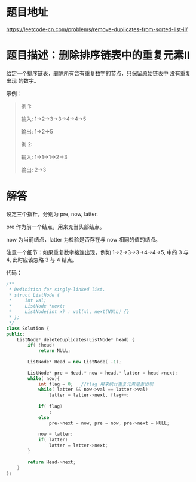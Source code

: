 # 题目地址

https://leetcode-cn.com/problems/remove-duplicates-from-sorted-list-ii/

# 题目描述：删除排序链表中的重复元素II

给定一个排序链表，删除所有含有重复数字的节点，只保留原始链表中 没有重复出现 的数字。

示例：
>例 1:
>
>输入: 1->2->3->3->4->4->5
>
>输出: 1->2->5
>
>例 2:
>
>输入: 1->1->1->2->3
>
>输出: 2->3


# 解答
设定三个指针，分别为 pre, now, latter.

pre 作为前一个结点，用来充当头部结点。

now 为当前结点，latter 为检验是否存在与 now 相同的值的结点。

注意一个细节：如果重复数字接连出现，例如 1->2->3->3->4->4->5, 中的 3 与 4, 此时应该忽略 3 与 4 结点。

代码：
```cpp
/**
 * Definition for singly-linked list.
 * struct ListNode {
 *     int val;
 *     ListNode *next;
 *     ListNode(int x) : val(x), next(NULL) {}
 * };
 */
class Solution {
public:
    ListNode* deleteDuplicates(ListNode* head) {
        if( !head)
            return NULL;
        
        ListNode* Head = new ListNode( -1);  
        
        ListNode* pre = Head,* now = head,* latter = head->next;
        while( now){      
            int flag = 0;   //flag 用来统计重复元素是否出现
            while( latter && now->val == latter->val)
                latter = latter->next, flag++;
            
            if( flag)
                ;
            else
                pre->next = now, pre = now, pre->next = NULL;
            
            now = latter;
            if( latter)
                latter = latter->next;
        }
        
        return Head->next;
    }
};
```
